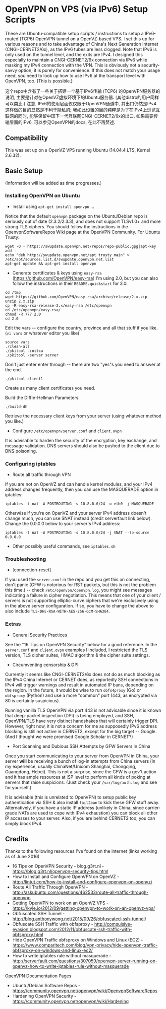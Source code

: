 # OpenVPN on VPS (via IPv6) Setup Scripts
These are Ubuntu-compatible setup scripts / instructions to setup a IPv6-routed (TCP6) OpenVPN tunnel on a OpenVZ-based VPS.
I set this up for various reasons and to take advantage of China's Next Generation Internet (CNGI-CERNET2/6x), as the IPv6 tubes are less clogged. Note that IPv6 is only used on the tunnel level, and the exits are IPv4. I designed this especially to maintain a CNGI-CERNET2/6x connection via IPv6 while masking my IPv4 connection with the VPN. This is obviously not a security-savvy option; it is purely for convenience. If this does not match your usage need, you need to look up how to use IPv6 at the transport level with OpenVPN, too. (This is possible.)

这个repo中含有了一些关于搭建一个基于IPv6传输 (TCP6) 的OpenVPN服务器的说明, 主要是针对在OpenVZ虚拟环境下的Ubuntu服务器. (其他distro的用户同样可以类比.) 注意, IPv6的使用层面仅仅限于OpenVPN通道中, 其出口仍然是IPv4. 这样做的目的显然是不利于隐私的; 我如此设置的目的纯粹是为了在IPv4上浏览互联网的同时, 能够保留中国下一代互联网CNGI-CERNET2/6x的出口. 如果需要传输层面的IPv6, 可以参见OpenVPN的docs, 在此不再赘述.

## Compatibility
This was set up on a OpenVZ VPS running Ubuntu (14.04.4 LTS, Kernel 2.6.32).

## Basic Setup
(Information will be added as time progresses.)

### Installing OpenVPN on Ubuntu
* Install using `apt-get install openvpn` ...

Notice that the default `openvpn` package on the Ubuntu/Debian repo is seriously out of date (2.3.2/2.3.3), and does not support TLSv1.0+ and more strong TLS ciphers. You should follow the instructions in the OpenvpnSoftwareRepos Wiki page at the OpenVPN Community. For Ubuntu Trusty:

~~~~
wget -O - https://swupdate.openvpn.net/repos/repo-public.gpg|apt-key add -
echo "deb http://swupdate.openvpn.net/apt trusty main" > /etc/apt/sources.list.d/swupdate.openvpn.net.list
apt-get update && apt-get install openvpn
~~~~

* Generate certificates & keys using `easy-rsa` (https://github.com/OpenVPN/easy-rsa)
I'm using 2.0, but you can also follow the instructions in their `README.quickstart` for 3.0.
~~~~
cd /tmp
wget https://github.com/OpenVPN/easy-rsa/archive/release/2.x.zip
unzip 2.x.zip
cp -R easy-rsa-release-2.x/easy-rsa /etc/openvpn
cd /etc/openvpn/easy-rsa/
chmod -R 777 2.0
cd 2.0
~~~~

Edit the vars -- configure the country, province and all that stuff if you like. (`vi vars` or whatever editor you like)

~~~~
source vars
./clean-all
./pkitool -initca
./pkitool -server server
~~~~
Don't just enter enter through -- there are two "yes"s you need to answer at the end.

~~~~
./pkitool client1
~~~~
Create as many client certificates you need.

Build the Diffie-Hellman Parameters.
~~~~
./build-dh
~~~~

Retrieve the necessary client keys from your server (using whatever method you like.)

* Configure `/etc/openvpn/server.conf` and `client.ovpn`

It is advisable to harden the security of the encryption, key exchange, and message validation. DNS servers should also be pushed to the client due to DNS poisoning.

### Configuring iptables
* Route all traffic through VPN

If you are not on OpenVZ and can handle kernel modules, and your IPv4 address changes frequently, then you can use the MASQUERADE option in iptables:

~~~~
iptables -t nat -A POSTROUTING -s 10.8.0.0/24 -o eth0 -j MASQUERADE
~~~~

Otherwise if you're on OpenVZ and your server IPv4 address doesn't change much, you can use SNAT instead (credit serverfault link below). Change the 0.0.0.0 below to your server's IPv4 address:
~~~~
iptables -t nat -A POSTROUTING -s 10.8.0.0/24 -j SNAT --to-source 0.0.0.0
~~~~

* Other possibly useful commands, see `iptables.sh`

### Troubleshooting
* [connection-reset]

If you used the `server.conf` in the repo and you get this on connecting, don't panic (GFW is notorious for RST packets, but this is not the problem this time.) -- check `/etc/openvpn/openvpn.log`, you might see messages indicating a failure in cipher negotiation. This means that one of your client / servers is not supporting elliptic-curve ciphers that we're exclusively using in the above server configuration. If so, you have to change the above to also include `TLS-DHE-RSA-WITH-AES-256-GCM-SHA384`.

### Extras
* General Security Practices

See the "16 Tips on OpenVPN Security" below for a good reference. In the `server.conf` and `client.ovpn` examples I included, I restricted the TLS version, TLS cipher suites, HMAC algorithm & the cipher suite settings.

* Circumventing censorship & DPI

Currently it seems like CNGI-CERNET2/6x does not do as much blocking as the IPv4 China Internet or CERNET does, as reportedly SSH connections in IPv4 will trigger warnings and result in automated IP bans, depending on the region. In the future, it would be wise to run `obfs4proxy` (Go) or `obfsproxy` (Python) and use a more "common" port (443, as encrypted via 80 is certainly suspicious).

Running vanilla TLS OpenVPN via port 443 is not advisable since it is known that deep-packet inspection (DPI) is being employed, and SSH, OpenVPN/TLS have very distinct handshakes that will certainly trigger DPI. However, right now, it is not a concern for me as supposedly IPv6 address blocking is still not active in CERNET2, except for the big target -- Google. (And I thought we were promised Google Scholar in CERNET?)

* Port Scanning and Dubious SSH Attempts by GFW Servers in China

Once you start communicating to your server from OpenVPN in China, your server **will** be receiving a bunch of log-in attempts from China servers (in my experience, usually ChinaNet/Unicom Shanghai, Chongqing, Guangdong, Hebei). This is not a surprise, since the GFW is a gov't action and it has ample resources at ISP level to perform all kinds of poking at servers that raise suspicions. (Just check your `/var/log/auth.log` and see for yourself.)

It is advisable (this is unrelated to OpenVPN) to setup public key authentication via SSH & also install `fail2ban` to kick these GFW stuff away. Alternatively, if you have a static IP address (unlikely in China, since carrier-grade NATs are used to cope with IPv4 exhaustion) you can block all other IP accesses to your server. Also, if you are behind CERNET2 too, you can simply block IPv4.

## Credits
Thanks to the following resources I've found on the internet (links working as of June 2016)
* 16 Tips on OpenVPN Security - blog.g3rt.nl - https://blog.g3rt.nl/openvpn-security-tips.html
* How to Install and Configure OpenVPN on OpenVZ - http://lintut.com/how-to-install-and-configure-openvpn-on-openvz/
* Route All Traffic Through OpenVPN - http://askubuntu.com/questions/462533/route-all-traffic-through-openvpn
* Getting OpenVPN to work on an OpenVZ VPS - https://kyle.io/2012/09/getting-openvpn-to-work-on-an-openvz-vps/
* Obfuscated SSH Tunnel - http://blog.anthonywong.net/2015/09/26/obfuscated-ssh-tunnel/
* Obfuscate SSH Traffic with obfsproxy - http://compulsive-evasion.blogspot.com/2012/11/obfuscate-ssh-traffic-with-obfsproxy.html
* Hide OpenVPN Traffic obfsproxy on Windows and Linux (EC2) - https://www.comparitech.com/blog/vpn-privacy/hide-openvpn-traffic-obfsproxy-on-windows-and-linux-ec2/
* How to write iptables rule without masquerade - http://serverfault.com/questions/307059/openvpn-server-running-on-openvz-how-to-write-iptables-rule-without-masquerade

OpenVPN Documentation Pages
* Ubuntu/Debian Software Repos - https://community.openvpn.net/openvpn/wiki/OpenvpnSoftwareRepos
* Hardening OpenVPN Security - https://community.openvpn.net/openvpn/wiki/Hardening
